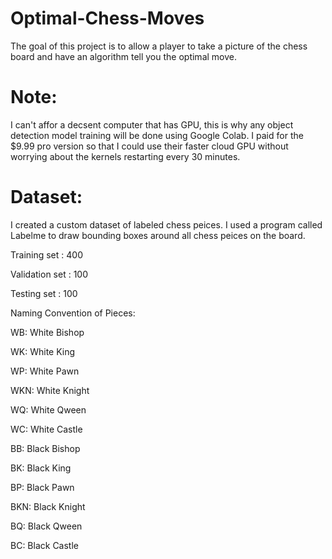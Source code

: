 # Optimal-Chess-Moves
The goal of this project is to allow a player to take a picture of the chess board and have an algorithm tell you the optimal move.


# Note:

I can't affor a decsent computer that has GPU, this is why any object detection model training will be done using Google Colab. I paid for the $9.99 pro version so that I could use their faster cloud GPU without worrying about the kernels restarting every 30 minutes. 

# Dataset:

I created a custom dataset of labeled chess peices. I used a program called Labelme to draw bounding boxes around all chess peices on the board. 

Training set   : 400

Validation set : 100

Testing set    : 100

Naming Convention of Pieces: 

WB: White Bishop

WK: White King

WP: White Pawn

WKN: White Knight

WQ: White Qween 

WC: White Castle

BB: Black Bishop

BK: Black King

BP: Black Pawn

BKN: Black Knight

BQ: Black Qween 

BC: Black Castle



